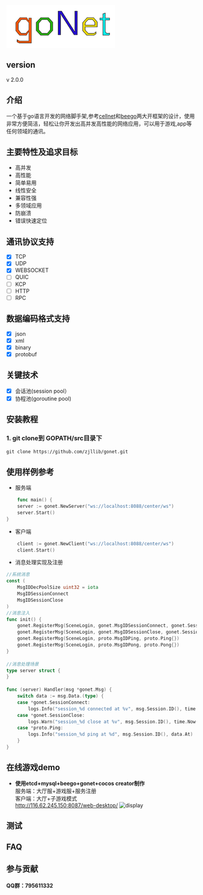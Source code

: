 
![gonetlogo](docs/logo.jpg)
## version
 v 2.0.0
## 介绍
一个基于go语言开发的网络脚手架,参考[cellnet](https://github.com/davyxu/cellnet)和[beego](https://github.com/astaxie/beego)两大开框架的设计，使用非常方便简洁，轻松让你开发出高并发高性能的网络应用，可以用于游戏,app等任何领域的通讯。

## 主要特性及追求目标
- 高并发
- 高性能
- 简单易用
- 线性安全
- 兼容性强
- 多领域应用
- 防崩溃
- 错误快速定位

## 通讯协议支持
- [x] TCP
- [x] UDP
- [x] WEBSOCKET
- [ ] QUIC
- [ ] KCP
- [ ] HTTP
- [ ] RPC
## 数据编码格式支持
- [x] json
- [x] xml
- [x] binary
- [x] protobuf

## 关键技术
- [x] 会话池(session pool）
- [x] 协程池(goroutine pool)

## 安装教程
### **1.** git clone到 GOPATH/src目录下

```
git clone https://github.com/zjllib/gonet.git
```

## 使用样例参考
- 服务端
```go
	func main() {
	server := gonet.NewServer("ws://localhost:8088/center/ws")
	server.Start()
}
```
- 客户端
```go
	client := gonet.NewClient("ws://localhost:8088/center/ws")
	client.Start()
```
- 消息处理实现及注册
```go
//系统消息
const (
	MsgIDDecPoolSize uint32 = iota
	MsgIDSessionConnect
	MsgIDSessionClose
)
//消息注入
func init() {
	gonet.RegisterMsg(SceneLogin, gonet.MsgIDSessionConnect, gonet.SessionConnect{})
	gonet.RegisterMsg(SceneLogin, gonet.MsgIDSessionClose, gonet.SessionClose{})
	gonet.RegisterMsg(SceneLogin, proto.MsgIDPing, proto.Ping{})
	gonet.RegisterMsg(SceneLogin, proto.MsgIDPong, proto.Pong{})
}

//消息处理场景
type server struct {
}

func (server) Handler(msg *gonet.Msg) {
	switch data := msg.Data.(type) {
	case *gonet.SessionConnect:
		logs.Info("session_%d connected at %v", msg.Session.ID(), time.Now())
	case *gonet.SessionClose:
		logs.Warn("session_%d close at %v", msg.Session.ID(), time.Now())
	case *proto.Ping:
		logs.Info("session_%d ping at %d", msg.Session.ID(), data.At)
	}
}
```
## 在线游戏demo
- **使用etcd+mysql+beego+gonet+cocos creator制作**  
服务端：大厅服+游戏服+服务注册  
客户端：大厅+子游戏模式  
http://116.62.245.150:8087/web-desktop/
![display](./display_lkby.gif)
## 测试
## FAQ
## 参与贡献
#### QQ群：795611332

